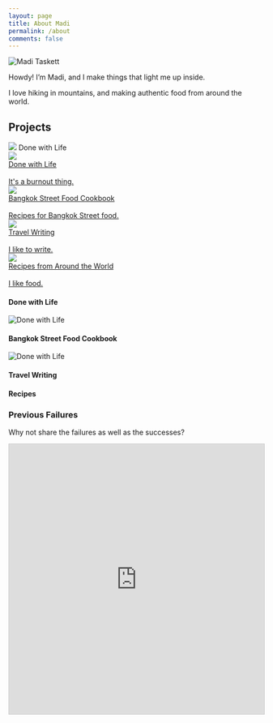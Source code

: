 ```yaml
---
layout: page
title: About Madi
permalink: /about
comments: false
---
```


<img class ="about_img" src="assets/images/about/happy_madi.jpg" alt="Madi Taskett">


Howdy! I’m Madi, and I make things that light me up inside. 

I love hiking in mountains, and making authentic food from around the world.

## Projects

<div id="projectcontainer">

<div class="projectbox">
    <img class="project_img" src="assets/images/about/happy_madi.jpg" class="projectimg">
    Done with Life
</div>

<div id="projectbox">
    <div class="col-xs-12 col-lg-6">
        <a href="https://coda.io/d/Done-with-Life_dxSSFyEwo6G/_su5Em" target="_blank">
        <div class="center projects">
        <div class="projectinner">
        <div>
        <img src="assets/images/about/happy_madi.jpg" class="projectimg">
        </div>
        <div class="projecttitle">Done with Life</div>
        <br>
        <span class="projectdescription">It's a burnout thing.</span>
        </div>
        </div>
        </a>
    </div>
    <div class="col-xs-12 col-lg-6">
    <a href="https://www.amazon.com/Bangkok-Street-Food-Authentic-Greatest-ebook/dp/B07JZJFQV4" target="_blank">
    <div class="center projects">
    <div class="projectinner">
    <div>
    <img src="assets/images/about/happy_madi.jpg" class="projectimg">
    </div>
    <div class="projecttitle">Bangkok Street Food Cookbook</div>
    <br>
    <span class="projectdescription">Recipes for Bangkok Street food.</span>
    </div>
</div>
</a>
</div>
<div class="col-xs-12 col-lg-6">
<a href="https://eunoia.world" target="_blank">
<div class="center projects">
<div class="projectinner">
<div>
<img src="assets/images/about/happy_madi.jpg" class="projectimg">
</div>
<div class="projecttitle">Travel Writing</div>
<br>
<span class="projectdescription">I like to write.</span>
</div>
</div>
</a>
</div>
<div class="col-xs-12 col-lg-6">
<a href="https:?" target="_blank">
<div class="center projects">
<div class="projectinner">
<div>
<img src="assets/images/about/happy_madi.jpg" class="projectimg">
</div>
<div class="projecttitle">Recipes from Around the World</div>
<br>
<span class="projectdescription">I like food.</span>
</div>
</div>
</a>
</div>



#### Done with Life

<img class ="about_img" src="assets/images/about/done_with_life.png" alt="Done with Life">

#### Bangkok Street Food Cookbook

<img class ="about_img" src="assets/images/about/3.jpg" alt="Done with Life">

#### Travel Writing

#### Recipes

### Previous Failures
Why not share the failures as well as the successes?

<iframe class="airtable-embed" src="https://airtable.com/embed/shrFKW4GHZUW1dkES?backgroundColor=cyan&viewControls=on" frameborder="0" onmousewheel="" width="100%" height="533" style="background: transparent; border: 1px solid #ccc;"></iframe>
